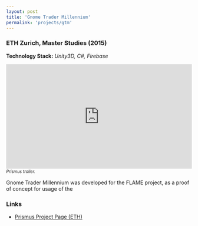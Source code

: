 ```yaml
---
layout: post
title: 'Gnome Trader Millennium'
permalink: 'projects/gtm'
---
```


### ETH Zurich, Master Studies (2015)
**Technology Stack:** *Unity3D, C#, Firebase*


<div style="width:100%; aspect-ratio:16/9; float: none; clear: both; margin: 2px auto;">
  <embed
    src="https://www.youtube.com/embed/Dbrw8dgBLek?autohide=1&autoplay=0"
    wmode="transparent"
    type="video/mp4"
    width="100%" height="100%"
    allow="autoplay; encrypted-media; picture-in-picture"
    allowfullscreen
    title="Keyboard Cat"
  >
</div>
<p style="margin-top:0;">
<i style="font-size:0.8em;">Prismus trailer.</i>
</p>

Gnome Trader Millennium was developed for the FLAME project, as a proof of concept for usage of the

### Links
- [Prismus Project Page (ETH)](https://twiki.graphics.ethz.ch/GameClass/Team3_2015)

 


